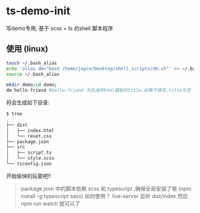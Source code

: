 # ts-demo-init
写demo专用, 基于 scss + ts 的shell 脚本程序


## 使用 (linux)

```bash
touch ~/.bash_alias
echo 'alias dm="bash /home/jayce/Desktop/shell_scripts/dm.sh"' >> ~/.bash_alias
source ~/.bash_alias
```


```bash
mkdir demo;cd demo;
dm hello-friend #hello-friend 为生成的html模板的title,如果不填写,title为空
```
将会生成如下目录:

```bash
$ tree
.
├── dist
│   ├── index.html
│   └── reset.css
├── package.json
├── src
│   ├── script.ts
│   └── style.scss
└── tsconfig.json
```

开始愉快的玩耍吧!!

> package.json 中的脚本依赖 scss 和 typescript ,确保全局安装了哦 (npm install -g typescript sass)
> 如何使用？ live-server 监听 dist/index  然后npm run watch 就可以了
